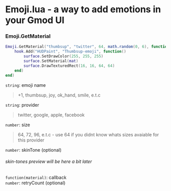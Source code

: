 # Emoji.lua - a way to add emotions in your Gmod UI

### Emoji.GetMaterial
```lua
Emoji.GetMaterial("thumbsup", "twitter", 64, math.random(0, 6), function(mat)
    hook.Add("HUDPaint", "Thumbsup-emoji", function()
        surface.SetDrawColor(255, 255, 255)
        surface.SetMaterial(mat)
        surface.DrawTexturedRect(16, 16, 64, 64)
    end)
end)
```
`string`: emoji name  
>+1, thumbsup, joy, ok_hand, smile, e.t.c

`string`: provider  
>twitter, google, apple, facebook

`number`: size  
>64, 72, 96, e.t.c - use 64 if you didnt know whats sizes avaiable for this provider

`number`: skinTone (optional)  
###### skin-tones preview will be here a bit later
`function(material)`: callback  
`number`: retryCount (optional)
